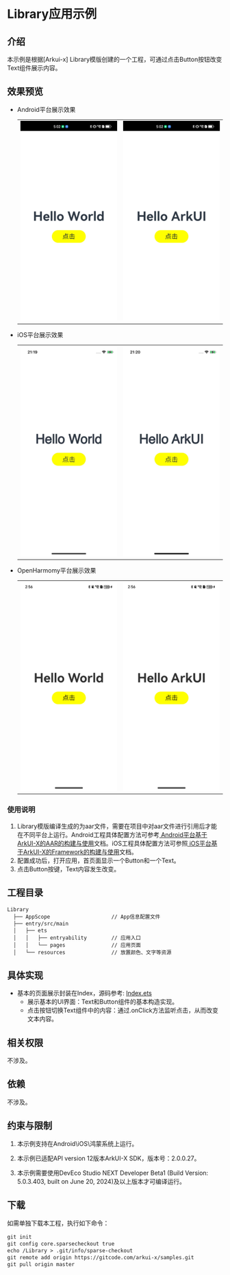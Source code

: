# Library应用示例
## 介绍
本示例是根据[Arkui-x] Library模版创建的一个工程，可通过点击Button按钮改变Text组件展示内容。

## 效果预览

* Android平台展示效果
  
  <table>
  <tr>
      <td>
          <center>
              <img src="./screenshots/devices/android_main.jpg">
          </center>
      </td>
      <td>
          <center>
              <img src="./screenshots/devices/android_state.jpg">
          </center>
      </td>
  </tr>
  </table> 
  
* iOS平台展示效果
  
  <table>
  <tr>
      <td>
          <center>
              <img src="./screenshots/devices/ios_main.jpg">
          </center>
      </td>
      <td>
          <center>
              <img src="./screenshots/devices/ios_state.jpg">
          </center>
      </td>
  </tr>
  </table> 
  
* OpenHarmomy平台展示效果

  <table>
  <tr>
      <td>
          <center>
              <img src="./screenshots/devices/oh_main.jpg">
          </center>
      </td>
      <td>
          <center>
              <img src="./screenshots/devices/oh_state.jpg">
          </center>
      </td>
  </tr>
  </table> 

### 使用说明

1. Library模版编译生成的为aar文件，需要在项目中对aar文件进行引用后才能在不同平台上运行。Android工程具体配置方法可参考[ Android平台基于ArkUI-X的AAR的构建与使用](https://gitcode.com/arkui-x/docs/blob/master/zh-cn/application-dev/tutorial/how-to-use-library-on-android.md)文档。iOS工程具体配置方法可参照[ iOS平台基于ArkUI-X的Framework的构建与使用](https://gitcode.com/arkui-x/docs/blob/master/zh-cn/application-dev/tutorial/how-to-use-library-on-ios.md)文档。
2. 配置成功后，打开应用，首页面显示一个Button和一个Text。
3. 点击Button按键，Text内容发生改变。

## 工程目录

```
Library
  ├── AppScope                    // App信息配置文件
  ├── entry/src/main
  │   ├── ets
  │   │   ├── entryability        // 应用入口
  │   │   └── pages               // 应用页面
  │   └── resources               // 放置颜色、文字等资源
```

## 具体实现

+ 基本的页面展示封装在Index，源码参考: [Index.ets](entry/src/main/ets/pages/Index.ets)
  - 展示基本的UI界面：Text和Button组件的基本构造实现。
  - 点击按钮切换Text组件中的内容：通过.onClick方法监听点击，从而改变文本内容。

## 相关权限

不涉及。

## 依赖

不涉及。

## 约束与限制

1. 本示例支持在Android\iOS\鸿蒙系统上运行。

2. 本示例已适配API version 12版本ArkUI-X SDK，版本号：2.0.0.27。

3. 本示例需要使用DevEco Studio NEXT Developer Beta1 (Build Version: 5.0.3.403, built on June 20, 2024)及以上版本才可编译运行。

## 下载

如需单独下载本工程，执行如下命令：

```
git init
git config core.sparsecheckout true
echo /Library > .git/info/sparse-checkout
git remote add origin https://gitcode.com/arkui-x/samples.git
git pull origin master
```